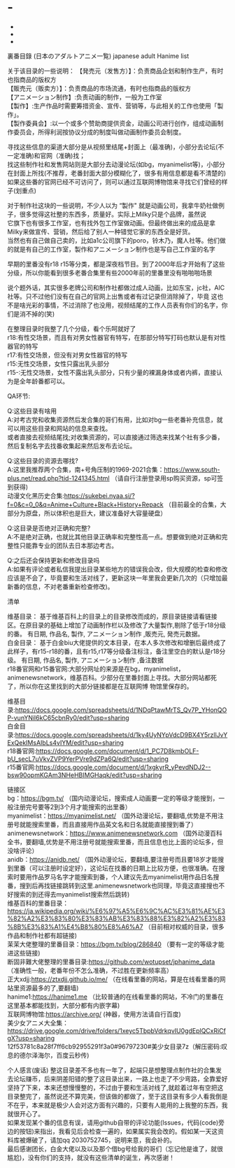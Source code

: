 # -
+
+
+
裏番目錄  (日本のアダルトアニメ一覧)  japanese adult Hanime list






关于该目录的一些说明：
【発売元（发售方）】：负责商品企划和制作生产，有时也指商品的版权方  
【販売元（贩卖方）】：负责商品的市场流通，有时也指商品的版权方  
【アニメーション制作】:负责动画的制作，一般为工作室  
【製作】:生产作品时需要筹措资金、宣传、营销等，与此相关的工作也使用「製作」。  
【製作委員会】:以一个或多个赞助商提供资金，动画公司进行创作，组成动画制作委员会，所得利润按协议分成的制度叫做动画制作委员会制度。  

寻找这些信息的渠道大部分是从视频里结尾+封面上（最准确)，小部分去论坛(不一定准确)和官网（准确)找；  
找这些制作社和发售网站则是大部分去动漫论坛(如bg，myanimelist等)，小部分在封面上所找(不推荐，老番封面大部分模糊化了，很多有用信息都是看不清楚的)  
如果这些番的官网已经不可访问了，则可以通过互联网博物馆来寻找它们曾经的样子(划重点)  

对于制作社这块的一些说明，不少人以为 “製作" 就是动画公司，我拿牛奶社做例子，很多觉得这社整的东西多，质量好。实际上Milky只是个品牌，虽然说  
它旗下也有很多工作室，也有找外包工作室做动画。但最终做出来的成品是拿Milky来做宣传、营销，然后给了别人一种错觉它家的东西全是好货。  
当然也有自己做自己卖的，比如a1c公司旗下的poro，铃木乃，魔人社等。他们做的就是有自己的工作室，製作和アニメーション制作也是写自己工作室的名字  

早期的里番没有r18 r15等分类，都是深夜档节目。到了2000年后才开始有了这些分级，所以你能看到很多老番合集里有些2000年前的里番里没有啪啪啪场景  

说个题外话，其实很多老牌公司和制作社都做过成人动画，比如东宝，jc社，AIC社等。只不过他们没有在自己的官网上出售或者有过记录但消除掉了，毕竟
这也不是啥光彩的事情，不过消除了也没用，视频结尾的工作人员表有你们的名字，你们是消不掉的(笑)  

在整理目录时我整了几个分级，看个乐呵就好了  
r18:有性交场景，而且有对男女性器官有特写，在那部分特写打码也默认是有对性器官的特写  
r17:有性交场景，但没有对男女性器官的特写  
r15:无性交场景，女性只露出乳头部分  
r15-:无性交场景，女性不露出乳头部分，只有少量的裸漏身体或者内裤，直接认为是全年龄番都可以。  

QA环节:  

Q:这些目录有啥用  
A:对考古党和收集资源然后发合集的哥们有用，比如对bg一些老番补充信息，就可以用这些目录和网站的信息来查找。    
或者直接去视频结尾找;对收集资源的，可以直接通过筛选来找某个社有多少番，然后复制名字去找番收集起来然后发布去论坛。  

Q:这些目录的资源去哪找?  
A:这里我推荐两个合集，南+号角压制的1969-2021合集：https://www.south-plus.net/read.php?tid-1241345.html （请自行注册登录用sp购买资源，sp可签到获得)  
                                     动漫文化黑历史合集:https://sukebei.nyaa.si/?f=0&c=0_0&q=Anime+Culture+Black+History+Repack （目前最全的合集，大部分为原盘，所以体积也是巨大，建议准备好大容量硬盘）  

Q:这目录是否绝对正确和完整?  
A:不是绝对正确，也就比其他目录正确率和完整性高一点。想要做到绝对正确和完整性只能靠专业的团队去日本那边考古。  

Q:之后还会保持更新和修改目录吗  
A:如果有评论或者私信我提出目录某些地方的错误我会改，但大规模的检查和修改应该是不会了，毕竟要和生活对线了，更新这块一年里我会更新几次的（只增加最新番的信息，不对老番重新检查修改)。  
                                   

清单  

维基目录： 基于维基百科上的目录上的目录修改而成的，原目录链接请看链接区。在原目录的基础上增加了动画制作栏以及修改了大量製作,剔除了低于r18分级的番。 有日期, 作品名, 製作, アニメーション制作 ,販売元, 発売元数据。  
白金目录： 基于白金biu大佬提供的文本目录，在本人多次修改和增删后最终成了此样子，有r15-r18的番，且有r15,r17等分级备注标注，备注里空白的默认是r18分级。 有日期, 作品名, 製作, アニメーション制作 ,备注数据  
r18番官网和r15番官网:大部分网址的来源是在bg，myanimelist，animenewsnetwork，维基百科。少部分在里番封面上寻找。大部分网站都死了，所以你在这里找到的大部分链接都是在互联网博  物馆里保存的。   


维基目录:https://docs.google.com/spreadsheets/d/1NDqPtawMrTS_Qv7P_YHonQOP-vunYNil6kC65cbnRy0/edit?usp=sharing  
白金目录:https://docs.google.com/spreadsheets/d/1ky4UyNYpVdcD9BX4Y5rzllJvYExQekIMsAIbLs4vIYM/edit?usp=sharing  
r18番官网:https://docs.google.com/document/d/1_PC7D8kmbOLF-bU_secL7uVkvZVP9YerPVre9dZPa6Q/edit?usp=sharing  
r15番官网:https://docs.google.com/document/d/1xgkyrR_yPevdNDJ2--bsw90opmKGAm3NHeHBIMGHaqk/edit?usp=sharing  


 
链接区  
bg：https://bgm.tv/ （国内动漫论坛，搜索成人动画要一定的等级才能搜到，一般注册完号要等2到3个月才能搜索的出里番）  
myanimelist：https://myanimelist.net/ （国外动漫论坛，要翻墙,优势是不用注册号就能搜索里番，而且直接用作品英文名和日名就能直接搜到番了）  
animenewsnetwork：https://www.animenewsnetwork.com （国外动漫百科全书，要翻墙,优势是不用注册号就能搜索里番，而且信息也比上面的论坛多，但没啥评论）  
anidb：https://anidb.net/ （国外动漫论坛，要翻墙,要注册号而且要18岁才能搜到里番（可以注册时设定好），这论坛在找番的日期上比较方便，也很准确。在搜索时要用作品罗马名字才能搜索到番，个人建议先去myanimelist用作品日名搜番，搜到后再找链接跳转到这里.animenewsnetwork也同理，毕竟这直接搜也不好搜索的到还得去myanimelist搜索然后跳转)    
维基百科的里番目录： https://ja.wikipedia.org/wiki/%E6%97%A5%E6%9C%AC%E3%81%AE%E3%82%A2%E3%83%80%E3%83%AB%E3%83%88%E3%82%A2%E3%83%8B%E3%83%A1%E4%B8%80%E8%A6%A7 （目前相对权威的目录，很多作品和制作社都有超链接)  
茉茉大佬整理的里番目录：https://bgm.tv/blog/286840 （要有一定的等级才能进这些链接)  
断固非難大佬整理的里番目录:https://github.com/wotupset/jphanime_data （准确性一般，老番年份不怎么准确，不过胜在更新频率高）  
正大xdjj:https://ztxdjj.github.io/me/ （在线看里番的网站，算是在线看里番的网站里资源最多的了,要翻墙)  
hanime1:https://hanime1.me （比较普通的在线看里番的网站，不冷门的里番在这里基本都能找到，大部分都有内嵌字幕)  
互联网博物馆:https://archive.org/ (神器，使用方法请自行百度)    
美少女アニメ大全集：https://drive.google.com/drive/folders/1xeyc5TbpbVdrkqvIU0gdEplQCxRiCfgX?usp=sharing  
                                 12f53781c8a28f7ff6cb92955291f3a0#96797230#美少女目录7z（解压密码:叹息的德尔泽海尔，百度云秒传)  

个人感言(废话)
整这目录差不多也有一年了，起端只是想整理点制作社的合集发去论坛赚币，后来阴差阳错的整了这目录出来，一路上也走了不少弯路，全靠爱好坚持了下来，本来还想慢慢整的，不过由于要和生活对线了,就趁着过年有空把这目录整完了，虽然说还不算完美，但该做的都做了，至于这目录有多少人看我倒是不在乎，本来就是极少人会对这方面有兴趣的，只要有人能用的上我整的东西，我就很开心了。  
如果发现某个番的信息有误，请用github自带的评论功能(Issues，代码(code)旁边的按钮)来指出，我看见后会检查一遍的，如果属实我会改的。假如某一天这资料库被爆破了，请加qq
2030752745，说明来意，我会补的。  
最后感谢团长，白金大佬以及以及那个借bg号给我的哥们（忘记他是谁了，就很尴尬)，没有你们的支持，就没有这些清单的诞生，再次感谢！  
